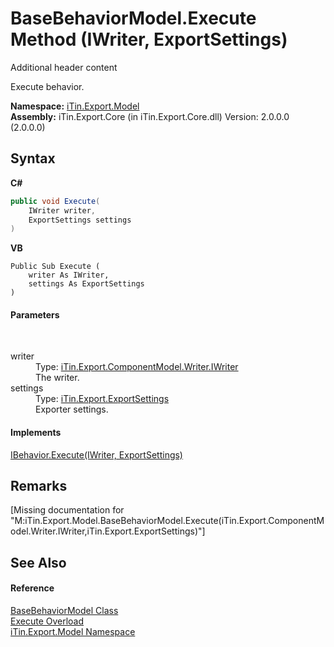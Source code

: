 # BaseBehaviorModel.Execute Method (IWriter, ExportSettings)
Additional header content 

Execute behavior.

**Namespace:**&nbsp;<a href="N_iTin_Export_Model">iTin.Export.Model</a><br />**Assembly:**&nbsp;iTin.Export.Core (in iTin.Export.Core.dll) Version: 2.0.0.0 (2.0.0.0)

## Syntax

**C#**<br />
``` C#
public void Execute(
	IWriter writer,
	ExportSettings settings
)
```

**VB**<br />
``` VB
Public Sub Execute ( 
	writer As IWriter,
	settings As ExportSettings
)
```


#### Parameters
&nbsp;<dl><dt>writer</dt><dd>Type: <a href="T_iTin_Export_ComponentModel_Writer_IWriter">iTin.Export.ComponentModel.Writer.IWriter</a><br />The writer.</dd><dt>settings</dt><dd>Type: <a href="T_iTin_Export_ExportSettings">iTin.Export.ExportSettings</a><br />Exporter settings.</dd></dl>

#### Implements
<a href="M_iTin_Export_Model_IBehavior_Execute_1">IBehavior.Execute(IWriter, ExportSettings)</a><br />

## Remarks
\[Missing <remarks> documentation for "M:iTin.Export.Model.BaseBehaviorModel.Execute(iTin.Export.ComponentModel.Writer.IWriter,iTin.Export.ExportSettings)"\]

## See Also


#### Reference
<a href="T_iTin_Export_Model_BaseBehaviorModel">BaseBehaviorModel Class</a><br /><a href="Overload_iTin_Export_Model_BaseBehaviorModel_Execute">Execute Overload</a><br /><a href="N_iTin_Export_Model">iTin.Export.Model Namespace</a><br />